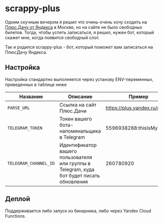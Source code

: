# scrappy-plus

Одним скучным вечером я решил что очень-очень хочу сходить на [Плюс.Дачу от Яндекса](https://plus.yandex.ru/dacha) в
Москве,
но на сайте не было свободных билетов. Тогда, чтобы успеть записаться, я решил, нужен бот, который скажет мне, когда
появится свободный слот.

Так и родился scrappy-plus - бот, который поможет вам записаться на ПлюсДачу Яндекса.

## Настройка

Настройка стандартно выполняется через установу ENV-переменных, приведенных в таблице ниже

| Название   | Описание                                                                                  | Пример                       |
|------------|-------------------------------------------------------------------------------------------|------------------------------|
| `PARSE_URL` | Ссылка на сайт Плюс.Дачи                                                                  | https://plus.yandex.ru/dacha |
| `TELEGRAM_TOKEN`           | Токен вашего бота-напоминальщика в Telegram                                               | 5596938288:thisIsMyToken     |
|        `TELEGRAM_CHANNEL_ID`    | Идентификатор вашего пользователя или группы в Telegram, куда бот будет писать обновления |                 260780920             |

## Деплой

Поддерживается либо запуск из бинарника, либо через Yandex Cloud Functions.
